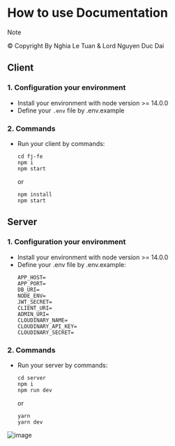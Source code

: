 # How to use Documentation
> [!NOTE]
> © Copyright By Nghia Le Tuan & Lord Nguyen Duc Dai
## Client
### 1. Configuration your environment
- Install your environment with node version >= 14.0.0
- Define your ```.env``` file by .env.example
### 2. Commands
- Run your client by commands: 
  ```
  cd fj-fe
  npm i
  npm start
  ```
  or
  
   ```
   npm install
   npm start
   ```
## Server
### 1. Configuration your environment
- Install your environment with node version >= 14.0.0
- Define your .env file by .env.example: 
    ```
    APP_HOST=
    APP_PORT=
    DB_URI=
    NODE_ENV=
    JWT_SECRET=
    CLIENT_URI=
    ADMIN_URI=
    CLOUDINARY_NAME=
    CLOUDINARY_API_KEY=
    CLOUDINARY_SECRET=
    ```
### 2. Commands
- Run your server by commands:
    ```
    cd server
    npm i
    npm run dev
    ```
  or

    ```
    yarn
    yarn dev
    ```
![image](https://github.com/user-attachments/assets/d1d08dea-c212-4ceb-ae58-ccde61eaecf4)
